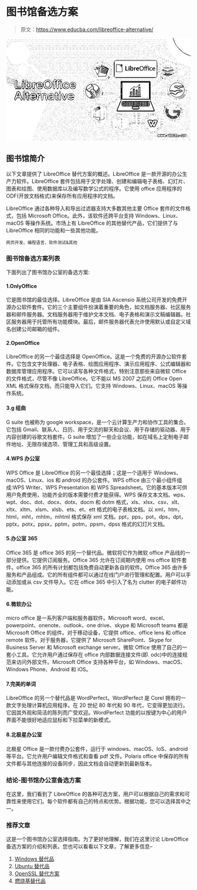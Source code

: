 # 图书馆备选方案

> 原文：<https://www.educba.com/libreoffice-alternative/>

![LibreOffice Alternative](img/c562eeffda682a424c9d9df75317287d.png)



## 图书馆简介

以下文章提供了 LibreOffice 替代方案的概述。LibreOffice 是一款开源的办公生产力软件。LibreOffice 套件包括用于文字处理、创建和编辑电子表格、幻灯片、图表和绘图、使用数据库以及编写数学公式的程序。它使用 office 应用程序的 ODF(开放文档格式)来保存所有应用程序的文档。

LibreOffice 通过各种导入和导出过滤器支持大多数其他主要 Office 套件的文件格式，包括 Microsoft Office。此外，该软件还跨平台支持 Windows、Linux、macOS 等操作系统。市场上有 LibreOffice 的其他替代产品，它们提供了与 LibreOffice 相同的功能和一些其他功能。

<small>网页开发、编程语言、软件测试&其他</small>

### 图书馆备选方案列表

下面列出了图书馆办公室的备选方案:

#### 1.OnlyOffice

它是图书馆的最佳选择。LibreOffice 是由 SIA Ascensio 系统公司开发的免费开源办公软件套件。它的三个主要组件扮演着重要的角色，如文档服务器、社区服务器和邮件服务器。文档服务器用于维护文本文档、电子表格和演示文稿编辑器。社区服务器用于托管所有功能模块。最后，邮件服务器代表允许使用默认或自定义域名创建公司邮箱的组件。

#### 2.OpenOffice

LibreOffice 的另一个最佳选择是 OpenOffice。这是一个免费的开源办公软件套件。它包含文字处理器、电子表格、绘图应用程序、演示应用程序、公式编辑器和数据库管理应用程序。它可以读写各种文件格式，特别注意那些来自微软 Office 的文件格式，尽管不像 LibreOffice。它不能以 MS 2007 之后的 Office Open XML 格式保存文档，而只能导入它们。它支持 Windows、Linux、macOS 等操作系统。

#### 3.g 组曲

G suite 也被称为 google workspace，是一个云计算生产力和协作工具的集合。它包括 Gmail、联系人、日历、用于交流的聊天和会议、用于存储的驱动器、用于内容创建的谷歌文档套件。G suite 增加了一些企业功能，如在域名上定制电子邮件地址、无限存储选项、管理工具和高级设置。

#### 4.WPS 办公室

WPS Office 是 LibreOffice 的另一个最佳选择；这是一个适用于 Windows、macOS、Linux、ios 和 android 的办公套件。WPS office 由三个最小组件组成:WPS Writer、WPS Presentation 和 WPS Spreadsheet。它的基本版本可供用户免费使用，功能齐全的版本需要付费才能获得。WPS 保存文本文档。wps、wpt、doc、dot、docx、dotx、docm 和 dotm 格式，xls、xlsx、csv、xlt、xltx、xltm、xlsm、xlsb、ets、et、ett 格式的电子表格文档。以 xml，htm，html，mht，mhtm，mhtml 格式保存 xml 文档。ppt，pps，pot，dps，dpt，pptx，potx，ppsx，pptm，potm，ppsm，dpss 格式的幻灯片文档。

#### 5.办公室 365

Office 365 是 office 365 的另一个替代品。微软将它作为微软 office 产品线的一部分提供。它提供订阅服务。Office 365 允许在订阅期内使用 ms office 软件套件。office 365 的所有计划都包括免费自动更新各自的软件。Office 365 由许多服务和产品组成。它的所有组件都可以通过在线门户进行管理和配置。用户可以手动添加或从 csv 文件导入。它在 office 365 中引入了名为 clutter 的电子邮件功能。

#### 6.微软办公

micro office 是一系列客户端和服务器软件。Microsoft word、excel、powerpoint、onenote、outlook、one drive、skype 和 Microsoft teams 都是 Microsoft Office 的组件。对于移动设备，它提供 office、office lens 和 office remote 软件。对于服务器，它提供了 Microsoft SharePoint、Skype for Business Server 和 Microsoft exchange server。微软 Office 使用了自己的一套小工具。它允许用户通过保存在 office 内部数据连接文件(即. odc)中的连接规范来访问外部文件。Microsoft Office 支持各种平台，如 Windows、macOS、Windows Phone、Android 和 iOS。

#### 7.完美的单词

LibreOffice 的另一个替代品是 WordPerfect。WordPerfect 是 Corel 拥有的一款文字处理计算机应用程序。在 20 世纪 80 年代和 90 年代，它变得更加流行。它因其外观和简洁的陈列而广受欢迎。WordPerfect 功能的以按键为中心的用户界面不能很好地适应鼠标和下拉菜单的新模式。

#### 8.北极星办公室

北极星 Office 是一款付费办公套件，运行于 windows、macOS、IoS、android 等平台。它允许用户编辑文件格式和查看 pdf 文件。Polaris office 中保存的所有文件都与其他连接的设备同步，因此文档会自动更新到最新版本。

### 结论-图书馆办公室备选方案

在这里，我们看到了 LibreOffice 的各种可选方案，用户可以根据自己的需求和可靠性来使用它们。每个软件都有自己的特点和优势。根据功能，您可以选择其中之一。

### 推荐文章

这是一个图书馆办公室选择指南。为了更好地理解，我们在这里讨论 LibreOffice 备选方案的介绍和列表。您也可以看看以下文章，了解更多信息–

1.  [Windows 替代品](https://www.educba.com/windows-alternatives/)
2.  [Ubuntu 替代品](https://www.educba.com/ubuntu-alternatives/)
3.  [OpenSSL 替代方案](https://www.educba.com/openssl-alternatives/)
4.  [燃烧基替代品](https://www.educba.com/firebase-alternatives/)





